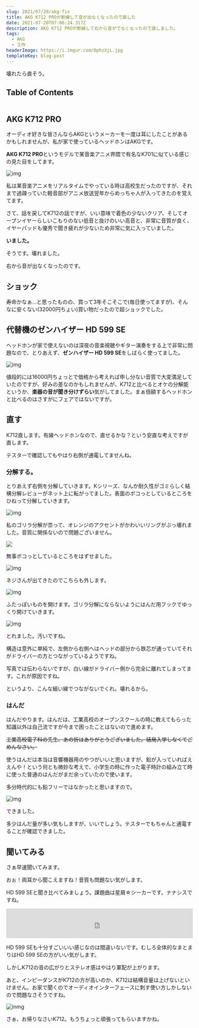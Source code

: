 ```yaml
---
slug: 2021/07/20/akg-fix
title: AKG K712 PROが断線して音が出なくなったので直した
date: 2021-07-20T07:06:24.317Z
description: AKG K712 PROが断線して右から音がでなくなったので直しました。
tags:
  - AKG
  - 工作
headerImage: https://i.imgur.com/OphzXjL.jpg
templateKey: blog-post
---
```

壊れたら直そう。


## Table of Contents

```toc

```

## AKG K712 PRO

オーディオ好きな皆さんならAKGというメーカーを一度は耳にしたことがあるかもしれませんが、私が家で使っているヘッドホンはAKGです。

**AKG K712 PRO**というモデルで某音楽アニメ界隈で有名なK701に似ている感じの見た目をしてます。

![img](https://i.imgur.com/gGF186z.jpg)

私は某音楽アニメをリアルタイムでやっている時は高校生だったのですが、それまで過疎っていた軽音部がアニメ放送翌年からめっちゃ人が入ってきたのを覚えてます。

さて、話を戻してK712の話ですが、いい意味で着色の少ないクリア、そしてオープンイヤーらしいこもりのない低音と抜けのいい高音と、非常に音質が良く、イヤーパッドも優秀で聞き疲れが少ないため非常に気に入っていました。

**いました。**

そうです。壊れました。

右から音が出なくなったのです。

## ショック

寿命かなぁ...と思ったものの、買って3年そこそこで(毎日使ってますが)、そんなに安くない(32000円ちょい)買い物だったので超ショックでした。

## 代替機のゼンハイザー HD 599 SE

ヘッドホンが家で使えないのは深夜の音楽視聴やギター演奏をする上で非常に問題なので、とりあえず、**ゼンハイザー HD 599 SE**をしばらく使ってました。

![img](https://i.imgur.com/rAvUEbg.jpg)

値段的には16000円ちょっとで価格から考えれば申し分ない音質で大変満足していたのですが、好みの差なのかもしれませんが、K712と比べるとオケの分解能というか、**楽器の音が聞き分けずらい**気がしてました。まぁ倍額するヘッドホンと比べるのはさすがにフェアではないですが。

## 直す

K712直します。有線ヘッドホンなので、直せるかな？という安直な考えですが直します。

テスターで確認してもやはり右側が通電してませんね。

### 分解する。

とりあえず右側を分解していきます。Kシリーズ、なんか耐久性がゴミらしく結構分解レビューがネット上に転がってました。表面のボコっとしているところをひねって分解していきます。

![img](https://i.imgur.com/c1zWc7j.jpg)

私のゴリラ分解が祟って、オレンジのアクセントがかわいいリングがぶっ壊れました。音質に関係ないので問題ございません。

![](https://i.imgur.com/gzr5UZS.jpg)

無事ボコっとしているところをはずせました。

![img](https://i.imgur.com/qLRAKQy.jpg?1)

ネジさんが出てきたのでこちらも外します。

![img](https://i.imgur.com/OqwOTGu.jpg)

ふたっぽいものを開けます。ゴリラ分解にならないようにはんだ用フックでゆっくり開けていきます。

![img](https://i.imgur.com/biqaakz.jpg)

とれました。汚いですね。

構造は意外に単純で、左側から右側へはヘッドの部分から鉄芯が通っていてそれがドライバーの方とつながっているようですね。

写真では伝わらないですが、白い線がドライバー側から完全に離れてしまってます。これが原因ですね。

というより、こんな細い線でつながないでくれ。壊れるから。

### はんだ

はんだやります。はんだは、工業高校のオープンスクールの時に教えてもらった知識以外は自己流ですが今まで困ったことはないので進めます。

~~工業高校電子科の先生、あの折はありがとうございました。結局入学しなくてごめんなさい。~~

使うはんだは本当は音響機器用のやつがいいと思いますが、鉛が入っていればええんや！という何とも微妙な考えで、小学生の時に作った電子時計の組み立て時に使った普通のはんだがまだ余っていたので使います。

多分時代的にも鉛フリーではなかったと思いますので。

![img](https://i.imgur.com/O4cj5I6.jpg)

できました。

多少はんだ量が多い気もしますが、いいでしょう。テスターでもちゃんと通電することが確認できました。

## 聞いてみる

さぁ早速聞いてみます。

おぉ！両耳から聞こえますね！音質も問題ない気がします。

HD 599 SEと聞き比べてみましょう。課題曲は星屑☆シーカーです。ナナシスですね。

<iframe src="https://open.spotify.com/embed/track/6coUogkTXHl2KnHcAiZAkm" width="100%" height="80" frameBorder="0" allowtransparency="true" allow="encrypted-media"></iframe>

HD 599 SEも十分すごいいい感じなのは間違いないです。むしろ全体的なまとまりはHD 599 SEの方がいい気がします。

しかしK712の音の広がりとステレオ感はやはり軍配が上がります。

あと、インピーダンスがK712の方が高いのか、K712は結構音量は上げないといけません。お家で聞くのでオーディオインターフェースに刺す使い方しかしないので問題なさそうですね。

![inmg](https://i.imgur.com/OphzXjL.jpg)

さぁ、お帰りなさいK712。もうちょっと頑張ってもらいますかね。


















